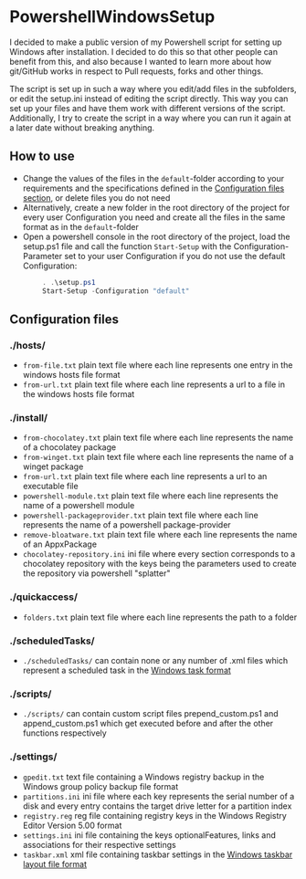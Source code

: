 # PowershellWindowsSetup
I decided to make a public version of my Powershell script for setting up Windows after installation.
I decided to do this so that other people can benefit from this, and also because I wanted to learn more about how git/GitHub works in respect to Pull requests, forks and other things.

The script is set up in such a way where you edit/add files in the subfolders, or edit the setup.ini instead of editing the script directly.
This way you can set up your files and have them work with different versions of the script.
Additionally, I try to create the script in a way where you can run it again at a later date without breaking anything.

## How to use
- Change the values of the files in the `default`-folder according to your requirements and the specifications defined in the [Configuration files section](#Configuration-files), or delete files you do not need
- Alternatively, create a new folder in the root directory of the project for every user Configuration you need and create all the files in the same format as in the `default`-folder
- Open a powershell console in the root directory of the project, load the setup.ps1 file and call the function `Start-Setup` with the Configuration-Parameter set to your user Configuration if you do not use the default Configuration:
```Powershell      
        . .\setup.ps1
        Start-Setup -Configuration "default"
```
## Configuration files
### ./hosts/
- `from-file.txt` plain text file where each line represents one entry in the windows hosts file format
- `from-url.txt` plain text file where each line represents a url to a file in the windows hosts file format
### ./install/
- `from-chocolatey.txt` plain text file where each line represents the name of a chocolatey package
- `from-winget.txt` plain text file where each line represents the name of a winget package
- `from-url.txt` plain text file where each line represents a url to an executable file
- `powershell-module.txt` plain text file where each line represents the name of a powershell module
- `powershell-packageprovider.txt` plain text file where each line represents the name of a powershell package-provider
- `remove-bloatware.txt` plain text file where each line represents the name of an AppxPackage
- `chocolatey-repository.ini` ini file where every section corresponds to a chocolatey repository with the keys being the parameters used to create the repository via powershell "splatter"
### ./quickaccess/
- `folders.txt` plain text file where each line represents the path to a folder
### ./scheduledTasks/
- `./scheduledTasks/` can contain none or any number of .xml files which represent a scheduled task in the [Windows task format](http://schemas.microsoft.com/windows/2004/02/mit/task)
### ./scripts/
- `./scripts/` can contain custom script files prepend_custom.ps1 and append_custom.ps1 which get executed before and after the other functions respectively
### ./settings/
- `gpedit.txt` text file containing a Windows registry backup in the Windows group policy backup file format
- `partitions.ini` ini file where each key represents the serial number of a disk and every entry contains the target drive letter for a partition index
- `registry.reg` reg file containing registry keys in the Windows Registry Editor Version 5.00 format
- `settings.ini` ini file containing the keys optionalFeatures, links and associations for their respective settings
- `taskbar.xml` xml file containing taskbar settings in the [Windows taskbar layout file format](https://schemas.microsoft.com/Start/2014/TaskbarLayout)